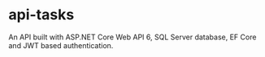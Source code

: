 # api-tasks
An API built with ASP.NET Core Web API 6, SQL Server database, EF Core and JWT based authentication.
